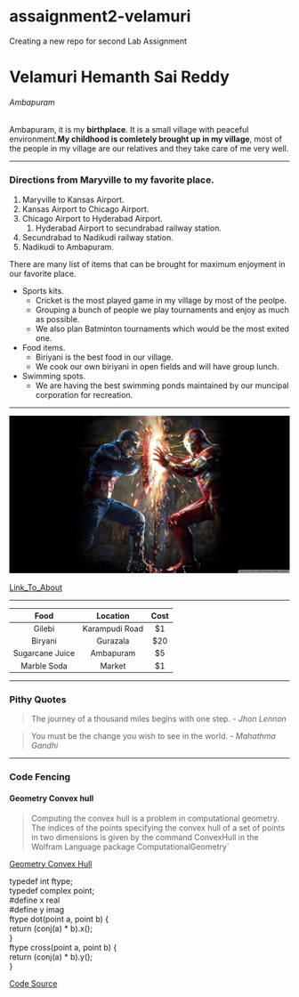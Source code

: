 # assaignment2-velamuri
Creating a new repo for second Lab Assignment
 # Velamuri Hemanth Sai Reddy 
 ###### Ambapuram

 Ambapuram, it is my **birthplace**. It is a small village with peaceful environment.**My childhood is comletely brought up in my village**, most of the people in my village are our relatives and they take care of me very well.

***

### Directions from Maryville to my favorite place.
1. Maryville to Kansas Airport.
2. Kansas Airport to Chicago Airport.
3. Chicago Airport to Hyderabad Airport.
    1. Hyderabad Airport to secundrabad railway station.
4. Secundrabad to Nadikudi railway station.
5. Nadikudi to Ambapuram.

There are many list of items that can be brought for maximum enjoyment in our favorite place.
* Sports kits.
    * Cricket is the most played game in my village by most of the peolpe.
    * Grouping a bunch of people we play tournaments and enjoy as much as possible.
    * We also plan Batminton tournaments which would be the most exited one.
* Food items.
    * Biriyani is the best food in our village.
    * We cook our own biriyani in open fields and will have group lunch.
* Swimming spots.
    * We are having the best swimming ponds maintained by our muncipal corporation for recreation.

***

 ![MyImage](images/55562.png)

 [Link_To_About](https://github.com/hemanthsaireddyvelamuri/assaignment2-velamuri/blob/0959a2e60a5758ad50ce10ea4ee89cc4d886c166/AboutMe.md)

 ***

| Food | Location | Cost |
| :---: | :---: | :---: |
| Gilebi | Karampudi Road | $1 |
| Biryani | Gurazala | $20 |
| Sugarcane Juice | Ambapuram | $5 |
| Marble Soda | Market | $1 |

 ***

 ### Pithy Quotes

> The journey of a thousand miles begins with one step. - *Jhon Lennon*

> You must be the change you wish to see in the world. - *Mahathma Gandhi*

***
### Code Fencing

#### Geometry Convex hull

> Computing the convex hull is a problem in computational geometry. The indices of the points specifying the convex hull of a set of points in two dimensions is given by the command ConvexHull in the Wolfram Language package ComputationalGeometry`

[ Geometry Convex Hull ](https://mathworld.wolfram.com/ConvexHull.html)

  typedef int ftype;  
  typedef complex<ftype> point;  
  #define x real  
  #define y imag  
  ftype dot(point a, point b) {  
  return (conj(a) * b).x();  
  }  
  ftype cross(point a, point b) {  
  return (conj(a) * b).y();  
  }  

  [Code Source](https://cp-algorithms.com/geometry/convex_hull_trick.html) 
